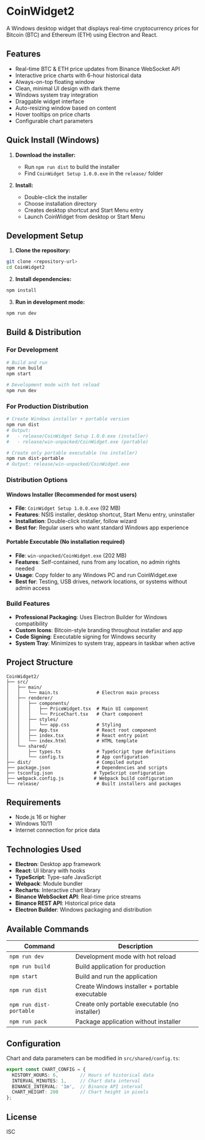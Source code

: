 # CoinWidget2

A Windows desktop widget that displays real-time cryptocurrency prices for Bitcoin (BTC) and Ethereum (ETH) using Electron and React.

## Features

- Real-time BTC & ETH price updates from Binance WebSocket API
- Interactive price charts with 6-hour historical data
- Always-on-top floating window
- Clean, minimal UI design with dark theme
- Windows system tray integration
- Draggable widget interface
- Auto-resizing window based on content
- Hover tooltips on price charts
- Configurable chart parameters

## Quick Install (Windows)

1. **Download the installer:**
   - Run `npm run dist` to build the installer
   - Find `CoinWidget Setup 1.0.0.exe` in the `release/` folder

2. **Install:**
   - Double-click the installer
   - Choose installation directory
   - Creates desktop shortcut and Start Menu entry
   - Launch CoinWidget from desktop or Start Menu

## Development Setup

1. **Clone the repository:**
```bash
git clone <repository-url>
cd CoinWidget2
```

2. **Install dependencies:**
```bash
npm install
```

3. **Run in development mode:**
```bash
npm run dev
```

## Build & Distribution

### For Development
```bash
# Build and run
npm run build
npm start

# Development mode with hot reload
npm run dev
```

### For Production Distribution
```bash
# Create Windows installer + portable version
npm run dist
# Output:
#   - release/CoinWidget Setup 1.0.0.exe (installer)
#   - release/win-unpacked/CoinWidget.exe (portable)

# Create only portable executable (no installer)
npm run dist-portable
# Output: release/win-unpacked/CoinWidget.exe
```

### Distribution Options

#### Windows Installer (Recommended for most users)
- **File**: `CoinWidget Setup 1.0.0.exe` (92 MB)
- **Features**: NSIS installer, desktop shortcut, Start Menu entry, uninstaller
- **Installation**: Double-click installer, follow wizard
- **Best for**: Regular users who want standard Windows app experience

#### Portable Executable (No installation required)
- **File**: `win-unpacked/CoinWidget.exe` (202 MB)
- **Features**: Self-contained, runs from any location, no admin rights needed
- **Usage**: Copy folder to any Windows PC and run CoinWidget.exe
- **Best for**: Testing, USB drives, network locations, or systems without admin access

### Build Features
- **Professional Packaging**: Uses Electron Builder for Windows compatibility
- **Custom Icons**: Bitcoin-style branding throughout installer and app
- **Code Signing**: Executable signing for Windows security
- **System Tray**: Minimizes to system tray, appears in taskbar when active

## Project Structure

```
CoinWidget2/
├── src/
│   ├── main/
│   │   └── main.ts              # Electron main process
│   ├── renderer/
│   │   ├── components/
│   │   │   ├── PriceWidget.tsx  # Main UI component
│   │   │   └── PriceChart.tsx   # Chart component
│   │   ├── styles/
│   │   │   └── app.css          # Styling
│   │   ├── App.tsx              # React root component
│   │   ├── index.tsx            # React entry point
│   │   └── index.html           # HTML template
│   └── shared/
│       ├── types.ts             # TypeScript type definitions
│       └── config.ts            # App configuration
├── dist/                        # Compiled output
├── package.json                 # Dependencies and scripts
├── tsconfig.json               # TypeScript configuration
├── webpack.config.js           # Webpack build configuration
└── release/                     # Built installers and packages
```

## Requirements

- Node.js 16 or higher
- Windows 10/11
- Internet connection for price data

## Technologies Used

- **Electron**: Desktop app framework
- **React**: UI library with hooks
- **TypeScript**: Type-safe JavaScript
- **Webpack**: Module bundler
- **Recharts**: Interactive chart library
- **Binance WebSocket API**: Real-time price streams
- **Binance REST API**: Historical price data
- **Electron Builder**: Windows packaging and distribution

## Available Commands

| Command | Description |
|---------|-------------|
| `npm run dev` | Development mode with hot reload |
| `npm run build` | Build application for production |
| `npm start` | Build and run the application |
| `npm run dist` | Create Windows installer + portable executable |
| `npm run dist-portable` | Create only portable executable (no installer) |
| `npm run pack` | Package application without installer |

## Configuration

Chart and data parameters can be modified in `src/shared/config.ts`:

```typescript
export const CHART_CONFIG = {
  HISTORY_HOURS: 6,        // Hours of historical data
  INTERVAL_MINUTES: 1,     // Chart data interval
  BINANCE_INTERVAL: '1m',  // Binance API interval
  CHART_HEIGHT: 200        // Chart height in pixels
};
```

## License

ISC